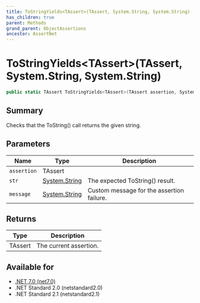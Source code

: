 ```yaml
---
title: ToStringYields<TAssert>(TAssert, System.String, System.String)
has_children: true
parent: Methods
grand_parent: ObjectAssertions
ancestor: AssertNet
---
```

# ToStringYields&lt;TAssert&gt;(TAssert, System.String, System.String)

```csharp
public static TAssert ToStringYields<TAssert>(TAssert assertion, System.String str, System.String message);
```

## Summary
Checks that the ToString() call returns the given string.

## Parameters
|Name|Type|Description|
|-|-|-|
|`assertion`|TAssert||
|`str`|[System.String](https://learn.microsoft.com/en-us/dotnet/api/system.string)|The expected ToString() result.|
|`message`|[System.String](https://learn.microsoft.com/en-us/dotnet/api/system.string)|Custom message for the assertion failure.|

## Returns
|Type|Description|
|-|-|
|TAssert|The current assertion.|

## Available for
- [.NET 7.0 (net7.0)](https://versionsof.net/core/7.0/)
- .NET Standard 2.0 (netstandard2.0)
- .NET Standard 2.1 (netstandard2.1)
